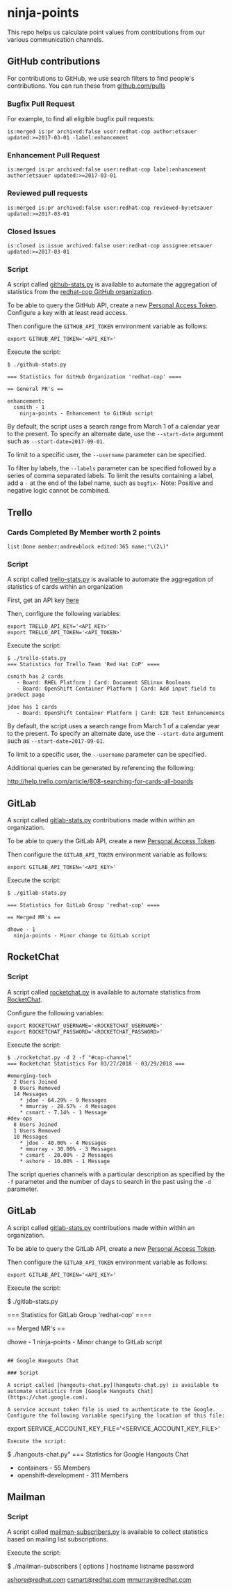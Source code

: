# ninja-points

This repo helps us calculate point values from contributions from our various communication channels.

## GitHub contributions

For contributions to GitHub, we use search filters to find people's contributions. You can run these from [github.com/pulls](https://github.com/pulls)

### Bugfix Pull Request

For example, to find all eligible bugfix pull requests:

```
is:merged is:pr archived:false user:redhat-cop author:etsauer updated:>=2017-03-01 -label:enhancement
```

### Enhancement Pull Request

```
is:merged is:pr archived:false user:redhat-cop label:enhancement author:etsauer updated:>=2017-03-01
```

### Reviewed pull requests

```
is:merged is:pr archived:false user:redhat-cop reviewed-by:etsauer updated:>=2017-03-01
```

### Closed Issues

```
is:closed is:issue archived:false user:redhat-cop assignee:etsauer updated:>=2017-03-01
```


### Script

A script called [github-stats.py](tgithub-stats.py) is available to automate the aggregation of statistics from the [redhat-cop GitHub organization](https://github.com/redhat-cop).

To be able to query the GitHub API, create a new [Personal Access Token](https://github.com/settings/tokens). Configure a key with at least read access.

Then configure the `GITHUB_API_TOKEN` environment variable as follows:

```
export GITHUB_API_TOKEN='<API_KEY>'
```

Execute the script:

```
$ ./github-stats.py

=== Statistics for GitHub Organization 'redhat-cop' ====

== General PR's ==

enhancement:
  csmith - 1
    ninja-points - Enhancement to GitHub script
```

By default, the script uses a search range from March 1 of a calendar year to the present. To specify an alternate date, use the `--start-date` argument such as `--start-date=2017-09-01`.

To limit to a specific user, the `--username` parameter can be specified.

To filter by labels, the `--labels` parameter can be specified followed by a series of comma separated labels. To limit the results containing a label, add a `-` at the end of the label name, such as `bugfix-` Note: Positive and negative logic cannot be combined.


## Trello

### Cards Completed By Member worth 2 points

```
list:Done member:andrewblock edited:365 name:"\(2\)"
```

### Script

A script called [trello-stats.py](trello-stats.py) is available to automate the aggregation of statistics of cards within an organization

First, get an API key [here](https://trello.com/app-key)

Then, configure the following variables:

```
export TRELLO_API_KEY='<API_KEY>'
export TRELLO_API_TOKEN='<API_TOKEN>'
```

Execute the script:

```
$ ./trello-stats.py
=== Statistics for Trello Team 'Red Hat CoP' ====

csmith has 2 cards
   - Board: RHEL Platform | Card: Document SELinux Booleans
   - Board: OpenShift Container Platform | Card: Add input field to product page

jdoe has 1 cards
   - Board: OpenShift Container Platform | Card: E2E Test Enhancements
```

By default, the script uses a search range from March 1 of a calendar year to the present. To specify an alternate date, use the `--start-date` argument such as `--start-date=2017-09-01`.

To limit to a specific user, the `--username` parameter can be specified.

Additional queries can be generated by referencing the following:

http://help.trello.com/article/808-searching-for-cards-all-boards

## GitLab

A script called [gitlab-stats.py](gitlab-stats.py) contributions made within within an organization.

To be able to query the GitLab API, create a new [Personal Access Token](https://docs.gitlab.com/ee/user/profile/personal_access_tokens.html).

Then configure the `GITLAB_API_TOKEN` environment variable as follows:

```
export GITLAB_API_TOKEN='<API_KEY>'
```

Execute the script:

```
$ ./gitlab-stats.py

=== Statistics for GitLab Group 'redhat-cop' ====

== Merged MR's ==

dhowe - 1
  ninja-points - Minor change to GitLab script
```

## RocketChat

### Script

A script called [rocketchat.py](rocketchat.py) is available to automate statistics from [RocketChat](https://rocket.chat/).

Configure the following variables:

```
export ROCKETCHAT_USERNAME='<ROCKETCHAT_USERNAME>'
export ROCKETCHAT_PASSWORD='<ROCKETCHAT_PASSWORD>'
```

Execute the script:

```
$ ./rocketchat.py -d 2 -f "#cop-channel" 
=== Rocketchat Statistics For 03/27/2018 - 03/29/2018 ===

#emerging-tech
  2 Users Joined
  0 Users Removed
  14 Messages
    * jdoe - 64.29% - 9 Messages
    * mmurray - 28.57% - 4 Messages
    * csmart - 7.14% - 1 Message
#dev-ops
  8 Users Joined
  1 Users Removed
  10 Messages
    * jdoe - 40.00% - 4 Messages
    * mmurray - 30.00% - 3 Messages
    * csmart - 20.00% - 2 Messages
    * ashore - 10.00% - 1 Message
```

The script queries channels with a particular description as specified by the `-f` parameter and the number of days to search in the past using the `-d` parameter.

## GitLab

A script called [gitlab-stats.py](gitlab-stats.py) contributions made within within an organization.

To be able to query the GitLab API, create a new [Personal Access Token](https://docs.gitlab.com/ee/user/profile/personal_access_tokens.html).

Then configure the `GITLAB_API_TOKEN` environment variable as follows:

```
export GITLAB_API_TOKEN='<API_KEY>'
```

Execute the script:

$ ./gitlab-stats.py

=== Statistics for GitLab Group 'redhat-cop' ====

== Merged MR's ==

dhowe - 1
  ninja-points - Minor change to GitLab script
```

## Google Hangouts Chat

### Script

A script called [hangouts-chat.py](hangouts-chat.py) is available to automate statistics from [Google Hangouts Chat](https://chat.google.com).

A service account token file is used to authenticate to the Google. Configure the following variable specifying the location of this file:

```
export SERVICE_ACCOUNT_KEY_FILE='<SERVICE_ACCOUNT_KEY_FILE>'
```
Execute the script:

```
$ ./hangouts-chat.py"
=== Statistics for Google Hangouts Chat

- containers - 55 Members
- openshift-development - 311 Members

## Mailman

### Script

A script called [mailman-subscribers.py](mailman-subscribers.py) is available to collect statistics based on mailing list subscriptions.

Execute the script:

$ ./mailman-subscribers [ options ] hostname listname password

ashore@redhat.com
csmart@redhat.com
mmurray@redhat.com
```